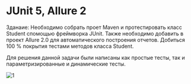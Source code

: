 # JUnit 5, Allure 2
Зданаие: Необходимо собрать проет Maven и протестировать класс Student спомощью фреймворка JUnit. Также необходимо добавить в проект Allure 2.0 для автоматического построения отчетов. Добиться 100 % покрытия тестами методов класса Student.

Для решения данной задачи были написаны как простые тесты, так и параметризированные и динамические тесты.

![1](https://user-images.githubusercontent.com/127390983/227787722-2e5aca9c-c4bf-4ea9-9fc8-897988b010ad.png)
